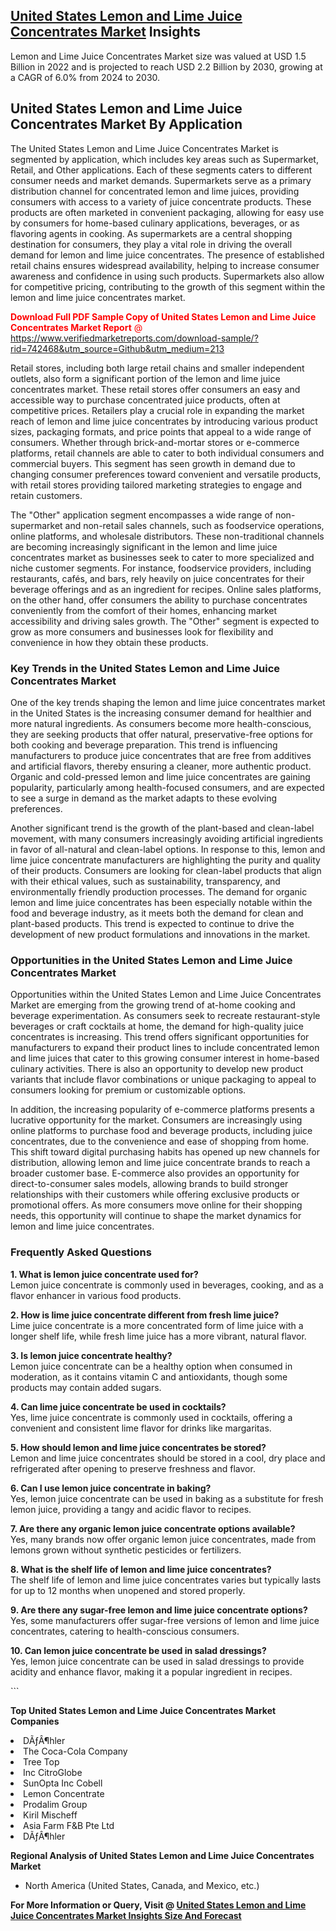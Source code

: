 <h2><a href="https://www.verifiedmarketreports.com/download-sample/?rid=742468&amp;utm_source=Github&amp;utm_medium=213" target="_blank">United States Lemon and Lime Juice Concentrates Market</a> Insights</h2><p>Lemon and Lime Juice Concentrates Market size was valued at USD 1.5 Billion in 2022 and is projected to reach USD 2.2 Billion by 2030, growing at a CAGR of 6.0% from 2024 to 2030.</p><p><h2>United States Lemon and Lime Juice Concentrates Market By Application</h2><p>The United States Lemon and Lime Juice Concentrates Market is segmented by application, which includes key areas such as Supermarket, Retail, and Other applications. Each of these segments caters to different consumer needs and market demands. Supermarkets serve as a primary distribution channel for concentrated lemon and lime juices, providing consumers with access to a variety of juice concentrate products. These products are often marketed in convenient packaging, allowing for easy use by consumers for home-based culinary applications, beverages, or as flavoring agents in cooking. As supermarkets are a central shopping destination for consumers, they play a vital role in driving the overall demand for lemon and lime juice concentrates. The presence of established retail chains ensures widespread availability, helping to increase consumer awareness and confidence in using such products. Supermarkets also allow for competitive pricing, contributing to the growth of this segment within the lemon and lime juice concentrates market.</p><p><p><span class=""><span style="color: #ff0000;"><strong>Download Full PDF Sample Copy of United States Lemon and Lime Juice Concentrates Market Report</strong> @ </span><a href="https://www.verifiedmarketreports.com/download-sample/?rid=742468&amp;utm_source=Github&amp;utm_medium=213" target="_blank">https://www.verifiedmarketreports.com/download-sample/?rid=742468&amp;utm_source=Github&amp;utm_medium=213</a></span></p></p><p>Retail stores, including both large retail chains and smaller independent outlets, also form a significant portion of the lemon and lime juice concentrates market. These retail stores offer consumers an easy and accessible way to purchase concentrated juice products, often at competitive prices. Retailers play a crucial role in expanding the market reach of lemon and lime juice concentrates by introducing various product sizes, packaging formats, and price points that appeal to a wide range of consumers. Whether through brick-and-mortar stores or e-commerce platforms, retail channels are able to cater to both individual consumers and commercial buyers. This segment has seen growth in demand due to changing consumer preferences toward convenient and versatile products, with retail stores providing tailored marketing strategies to engage and retain customers.</p><p>The "Other" application segment encompasses a wide range of non-supermarket and non-retail sales channels, such as foodservice operations, online platforms, and wholesale distributors. These non-traditional channels are becoming increasingly significant in the lemon and lime juice concentrates market as businesses seek to cater to more specialized and niche customer segments. For instance, foodservice providers, including restaurants, cafés, and bars, rely heavily on juice concentrates for their beverage offerings and as an ingredient for recipes. Online sales platforms, on the other hand, offer consumers the ability to purchase concentrates conveniently from the comfort of their homes, enhancing market accessibility and driving sales growth. The "Other" segment is expected to grow as more consumers and businesses look for flexibility and convenience in how they obtain these products.</p><h3>Key Trends in the United States Lemon and Lime Juice Concentrates Market</h3><p>One of the key trends shaping the lemon and lime juice concentrates market in the United States is the increasing consumer demand for healthier and more natural ingredients. As consumers become more health-conscious, they are seeking products that offer natural, preservative-free options for both cooking and beverage preparation. This trend is influencing manufacturers to produce juice concentrates that are free from additives and artificial flavors, thereby ensuring a cleaner, more authentic product. Organic and cold-pressed lemon and lime juice concentrates are gaining popularity, particularly among health-focused consumers, and are expected to see a surge in demand as the market adapts to these evolving preferences.</p><p>Another significant trend is the growth of the plant-based and clean-label movement, with many consumers increasingly avoiding artificial ingredients in favor of all-natural and clean-label options. In response to this, lemon and lime juice concentrate manufacturers are highlighting the purity and quality of their products. Consumers are looking for clean-label products that align with their ethical values, such as sustainability, transparency, and environmentally friendly production processes. The demand for organic lemon and lime juice concentrates has been especially notable within the food and beverage industry, as it meets both the demand for clean and plant-based products. This trend is expected to continue to drive the development of new product formulations and innovations in the market.</p><h3>Opportunities in the United States Lemon and Lime Juice Concentrates Market</h3><p>Opportunities within the United States Lemon and Lime Juice Concentrates Market are emerging from the growing trend of at-home cooking and beverage experimentation. As consumers seek to recreate restaurant-style beverages or craft cocktails at home, the demand for high-quality juice concentrates is increasing. This trend offers significant opportunities for manufacturers to expand their product lines to include concentrated lemon and lime juices that cater to this growing consumer interest in home-based culinary activities. There is also an opportunity to develop new product variants that include flavor combinations or unique packaging to appeal to consumers looking for premium or customizable options.</p><p>In addition, the increasing popularity of e-commerce platforms presents a lucrative opportunity for the market. Consumers are increasingly using online platforms to purchase food and beverage products, including juice concentrates, due to the convenience and ease of shopping from home. This shift toward digital purchasing habits has opened up new channels for distribution, allowing lemon and lime juice concentrate brands to reach a broader customer base. E-commerce also provides an opportunity for direct-to-consumer sales models, allowing brands to build stronger relationships with their customers while offering exclusive products or promotional offers. As more consumers move online for their shopping needs, this opportunity will continue to shape the market dynamics for lemon and lime juice concentrates.</p><h3>Frequently Asked Questions</h3><p><strong>1. What is lemon juice concentrate used for?</strong><br> Lemon juice concentrate is commonly used in beverages, cooking, and as a flavor enhancer in various food products.</p><p><strong>2. How is lime juice concentrate different from fresh lime juice?</strong><br> Lime juice concentrate is a more concentrated form of lime juice with a longer shelf life, while fresh lime juice has a more vibrant, natural flavor.</p><p><strong>3. Is lemon juice concentrate healthy?</strong><br> Lemon juice concentrate can be a healthy option when consumed in moderation, as it contains vitamin C and antioxidants, though some products may contain added sugars.</p><p><strong>4. Can lime juice concentrate be used in cocktails?</strong><br> Yes, lime juice concentrate is commonly used in cocktails, offering a convenient and consistent lime flavor for drinks like margaritas.</p><p><strong>5. How should lemon and lime juice concentrates be stored?</strong><br> Lemon and lime juice concentrates should be stored in a cool, dry place and refrigerated after opening to preserve freshness and flavor.</p><p><strong>6. Can I use lemon juice concentrate in baking?</strong><br> Yes, lemon juice concentrate can be used in baking as a substitute for fresh lemon juice, providing a tangy and acidic flavor to recipes.</p><p><strong>7. Are there any organic lemon juice concentrate options available?</strong><br> Yes, many brands now offer organic lemon juice concentrates, made from lemons grown without synthetic pesticides or fertilizers.</p><p><strong>8. What is the shelf life of lemon and lime juice concentrates?</strong><br> The shelf life of lemon and lime juice concentrates varies but typically lasts for up to 12 months when unopened and stored properly.</p><p><strong>9. Are there any sugar-free lemon and lime juice concentrate options?</strong><br> Yes, some manufacturers offer sugar-free versions of lemon and lime juice concentrates, catering to health-conscious consumers.</p><p><strong>10. Can lemon juice concentrate be used in salad dressings?</strong><br> Yes, lemon juice concentrate can be used in salad dressings to provide acidity and enhance flavor, making it a popular ingredient in recipes.</p>```</p><p><strong>Top United States Lemon and Lime Juice Concentrates Market Companies</strong></p><div data-test-id=""><p><li>DÃƒÂ¶hler</li><li> The Coca-Cola Company</li><li> Tree Top</li><li> Inc CitroGlobe</li><li> SunOpta Inc Cobell</li><li> Lemon Concentrate</li><li> Prodalim Group</li><li> Kiril Mischeff</li><li> Asia Farm F&B Pte Ltd</li><li> DÃƒÂ¶hler</li></p><div><strong>Regional Analysis of&nbsp;United States Lemon and Lime Juice Concentrates Market</strong></div><ul><li dir="ltr"><p dir="ltr">North America&nbsp;(United States, Canada, and Mexico, etc.)</p></li></ul><p><strong>For More Information or Query, Visit @&nbsp;</strong><strong><a href="https://www.verifiedmarketreports.com/product/lemon-and-lime-juice-concentrates-market/?utm_source=Github&amp;utm_medium=213" target="_blank">United States Lemon and Lime Juice Concentrates Market Insights Size And Forecast</a></strong></p></div>
